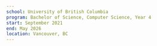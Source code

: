 ```yaml
---
school: University of British Columbia
program: Bachelor of Science, Computer Science, Year 4
start: September 2021
end: May 2026
location: Vancouver, BC
---
```

